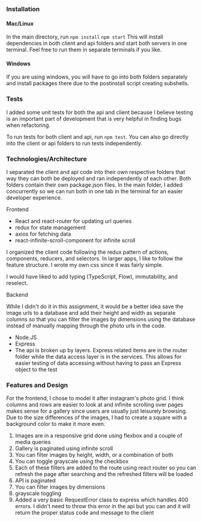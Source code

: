 ### Installation

#### Mac/Linux

In the main directory, run
`npm install`
`npm start`
This will install dependencies in both client and api folders and start both servers in one terminal. Feel free to run them in separate terminals if you like.

#### Windows

If you are using windows, you will have to go into both folders separately and install packages there due to the postinstall script creating subshells.

### Tests

I added some unit tests for both the api and client because I believe testing is an important part of development that is very helpful in finding bugs when refactoring.

To run tests for both client and api, run `npm test`. You can also go directly into the client or api folders to run tests independently.

### Technologies/Architecture

I separated the client and api code into their own respective folders that way they can both be deployed and ran independently of each other. Both folders contain their own package.json files. In the main folder, I added concurrently so we can run both in one tab in the terminal for an easier developer experience.

Frontend

- React and react-router for updating url queries
- redux for state management
- axios for fetching data
- react-infinite-scroll-component for infinite scroll

I organized the client code following the redux pattern of actions, components, reducers, and selectors. In larger apps, I like to follow the feature structure. I wrote my own css since it was fairly simple.

I would have liked to add typing (TypeScript, Flow), immutability, and reselect.

Backend

While I didn't do it in this assignment, it would be a better idea save the image urls to a database and add their height and width as separate columns so that you can filter the images by dimensions using the database instead of manually mapping through the photo urls in the code.

- Node.JS
- Express
- The api is broken up by layers. Express related items are in the router folder while the data access layer is in the services. This allows for easier testing of data accessing without having to pass an Express object to the test

### Features and Design

For the frontend, I chose to model it after instagram's photo grid. I think columns and rows are easier to look at and infinite scrolling over pages makes sense for a gallery since users are usually just leisurely browsing. Due to the size differences of the images, I had to create a square with a background color to make it more even.

1. Images are in a responsive grid done using flexbox and a couple of media queries
2. Gallery is paginated using infinite scroll
3. You can filter images by height, width, or a combination of both
4. You can toggle grayscale using the checkbox
5. Each of these filters are added to the route using react router so you can refresh the page after searching and the refreshed filters will be loaded
6. API is paginated
7. You can filter images by dimensions
8. grayscale toggling
9. Added a very basic RequestError class to express which handles 400 errors. I didn't need to throw this error in the api but you can and it will return the proper status code and message to the client
